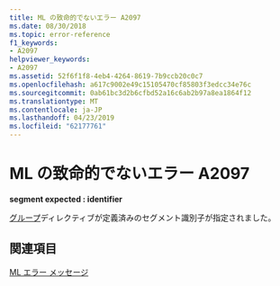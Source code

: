 ```yaml
---
title: ML の致命的でないエラー A2097
ms.date: 08/30/2018
ms.topic: error-reference
f1_keywords:
- A2097
helpviewer_keywords:
- A2097
ms.assetid: 52f6f1f8-4eb4-4264-8619-7b9ccb20c0c7
ms.openlocfilehash: a617c9002e49c15105470cf85803f3edcc34e76c
ms.sourcegitcommit: 0ab61bc3d2b6cfbd52a16c6ab2b97a8ea1864f12
ms.translationtype: MT
ms.contentlocale: ja-JP
ms.lasthandoff: 04/23/2019
ms.locfileid: "62177761"
---
```

# <a name="ml-nonfatal-error-a2097"></a>ML の致命的でないエラー A2097

**segment expected : identifier**

[グループ](../../assembler/masm/group.md)ディレクティブが定義済みのセグメント識別子が指定されました。

## <a name="see-also"></a>関連項目

[ML エラー メッセージ](../../assembler/masm/ml-error-messages.md)<br/>